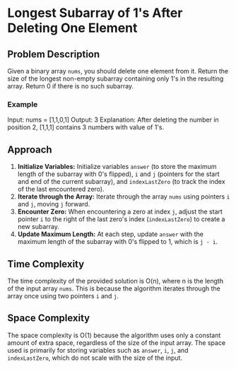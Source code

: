 # Longest Subarray of 1's After Deleting One Element

## Problem Description
Given a binary array `nums`, you should delete one element from it. Return the size of the longest non-empty subarray containing only 1's in the resulting array. Return 0 if there is no such subarray.

### Example

Input: nums = [1,1,0,1]
Output: 3
Explanation: After deleting the number in position 2, [1,1,1] contains 3 numbers with value of 1's.


## Approach
1. **Initialize Variables:** Initialize variables `answer` (to store the maximum length of the subarray with 0's flipped), `i` and `j` (pointers for the start and end of the current subarray), and `indexLastZero` (to track the index of the last encountered zero).
2. **Iterate through the Array:** Iterate through the array `nums` using pointers `i` and `j`, moving `j` forward.
3. **Encounter Zero:** When encountering a zero at index `j`, adjust the start pointer `i` to the right of the last zero's index (`indexLastZero`) to create a new subarray.
4. **Update Maximum Length:** At each step, update `answer` with the maximum length of the subarray with 0's flipped to 1, which is `j - i`.

## Time Complexity
The time complexity of the provided solution is O(n), where n is the length of the input array `nums`. This is because the algorithm iterates through the array once using two pointers `i` and `j`.

## Space Complexity
The space complexity is O(1) because the algorithm uses only a constant amount of extra space, regardless of the size of the input array. The space used is primarily for storing variables such as `answer`, `i`, `j`, and `indexLastZero`, which do not scale with the size of the input.


